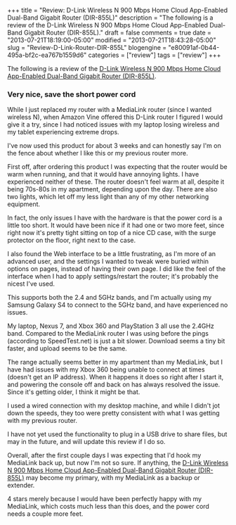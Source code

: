 +++
title = "Review: D-Link Wireless N 900 Mbps Home Cloud App-Enabled Dual-Band Gigabit Router (DIR-855L)"
description = "The following is a review of the D-Link Wireless N 900 Mbps Home Cloud App-Enabled Dual-Band Gigabit Router (DIR-855L)."
draft = false
comments = true
date = "2013-07-21T18:19:00-05:00"
modified = "2013-07-21T18:43:28-05:00"
slug = "Review-D-Link-Router-DIR-855L"
blogengine = "e80091af-0b44-495a-bf2c-ea767b1559d6"
categories = ["review"]
tags = ["review"]
+++

<div class="note">
<p>The following is a review of the <a rel="external" href="http://www.amazon.com/dp/B009V00K3W?tag=strivinglifen-20">D-Link Wireless N 900 Mbps Home Cloud App-Enabled Dual-Band Gigabit Router (DIR-855L)</a>.</p>
</div>
<h3>Very nice, save the short power cord</h3>
<p>While I just replaced my router with a MediaLink router (since I wanted wireless N), when Amazon Vine offered this D-Link router I figured I would give it a try, since I had noticed issues with my laptop losing wireless and my tablet experiencing extreme drops.</p>
<p>I've now used this product for about 3 weeks and can honestly say I'm on the fence about whether I like this or my previous router more.</p>
<p>First off, after ordering this product I was expecting that the router would be warm when running, and that it would have annoying lights. I have experienced neither of these. The router doesn't feel warm at all, despite it being 70s-80s in my apartment, depending upon the day. There are also two lights, which let off my less light than any of my other networking equipment.</p>
<p>In fact, the only issues I have with the hardware is that the power cord is a little too short. It would have been nice if it had one or two more feet, since right now it's pretty tight sitting on top of a nice CD case, with the surge protector on the floor, right next to the case.</p>
<p>I also found the Web interface to be a little frustrating, as I'm more of an advanced user, and the settings I wanted to tweak were buried within options on pages, instead of having their own page. I did like the feel of the interface when I had to apply settings/restart the router; it's probably the nicest I've used.</p>
<p>This supports both the 2.4 and 5GHz bands, and I'm actually using my Samsung Galaxy S4 to connect to the 5GHz band, and have experienced no issues.</p>
<p>My laptop, Nexus 7, and Xbox 360 and PlayStation 3 all use the 2.4GHz band. Compared to the MediaLink router I was using before the pings (according to SpeedTest.net) is just a bit slower. Download seems a tiny bit faster, and upload seems to be the same.</p>
<p>The range actually seems better in my apartment than my MediaLink, but I have had issues with my Xbox 360 being unable to connect at times (doesn't get an IP address). When it happens it does so right after I start it, and powering the console off and back on has always resolved the issue. Since it's getting older, I think it might be that.</p>
<p>I used a wired connection with my desktop machine, and while I didn't jot down the speeds, they too were pretty consistent with what I was getting with my previous router.</p>
<p>I have not yet used the functionality to plug in a USB drive to share files, but may in the future, and will update this review if I do so.</p>
<p>Overall, after the first couple days I was expecting that I'd hook my MediaLink back up, but now I'm not so sure. If anything, the <a rel="external" href="http://www.amazon.com/dp/B009V00K3W?tag=strivinglifen-20">D-Link Wireless N 900 Mbps Home Cloud App-Enabled Dual-Band Gigabit Router (DIR-855L)</a> may become my primary, with my MediaLink as a backup or extender.</p>
<p>4 stars merely because I would have been perfectly happy with my MediaLink, which costs much less than this does, and the power cord needs a couple more feet.</p>
